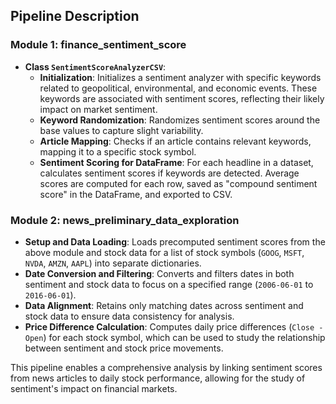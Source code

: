 ## Pipeline Description

### Module 1: finance_sentiment_score
- **Class `SentimentScoreAnalyzerCSV`**:
  - **Initialization**: Initializes a sentiment analyzer with specific keywords related to geopolitical, environmental, and economic events. These keywords are associated with sentiment scores, reflecting their likely impact on market sentiment.
  - **Keyword Randomization**: Randomizes sentiment scores around the base values to capture slight variability.
  - **Article Mapping**: Checks if an article contains relevant keywords, mapping it to a specific stock symbol.
  - **Sentiment Scoring for DataFrame**: For each headline in a dataset, calculates sentiment scores if keywords are detected. Average scores are computed for each row, saved as "compound sentiment score" in the DataFrame, and exported to CSV.

### Module 2: news_preliminary_data_exploration
- **Setup and Data Loading**: Loads precomputed sentiment scores from the above module and stock data for a list of stock symbols (`GOOG`, `MSFT`, `NVDA`, `AMZN`, `AAPL`) into separate dictionaries.
- **Date Conversion and Filtering**: Converts and filters dates in both sentiment and stock data to focus on a specified range (`2006-06-01` to `2016-06-01`).
- **Data Alignment**: Retains only matching dates across sentiment and stock data to ensure data consistency for analysis.
- **Price Difference Calculation**: Computes daily price differences (`Close - Open`) for each stock symbol, which can be used to study the relationship between sentiment and stock price movements.

This pipeline enables a comprehensive analysis by linking sentiment scores from news articles to daily stock performance, allowing for the study of sentiment's impact on financial markets.
